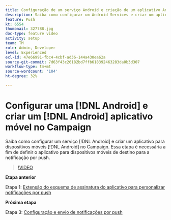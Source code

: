 ```yaml
---
title: Configuração de um serviço Android e criação de um aplicativo Android para dispositivos móveis no Campaign
description: Saiba como configurar um Android Services e criar um aplicativo Android para dispositivos móveis no Campaign. Isso é necessário para definirmos o aplicativo Neotrip como o destino da notificação por push.
feature: Push
kt: 6554
thumbnail: 327788.jpg
doc-type: feature video
activity: setup
team: TM
role: Admin, Developer
level: Experienced
exl-id: 47e66991-fbc4-4cbf-ad36-144a430ea62a
source-git-commit: 7d63f43c26182bd7ffb618392463283da0b3d307
workflow-type: tm+mt
source-wordcount: '104'
ht-degree: 32%

---
```


# Configurar uma [!DNL Android] e criar um [!DNL Android] aplicativo móvel no Campaign

Saiba como configurar um serviço [!DNL Android] e criar um aplicativo para dispositivos móveis [!DNL Android] no Campaign. Essa etapa é necessária a fim de definir o aplicativo para dispositivos móveis de destino para a notificação por push.

>[!VIDEO](https://video.tv.adobe.com/v/327788?quality=12)

**Etapa anterior**

Etapa 1: [Extensão do esquema de assinatura do aplicativo para personalizar notificações por push](/help/tutorial-getting-started-with-push-notifications-for-android/extending-the-app-subscription-schema.md)

**Próxima etapa**

Etapa 3: [Configuração e envio de notificações por push](/help/tutorial-getting-started-with-push-notifications-for-android/configuring-and-sending-push-notifications.md)
